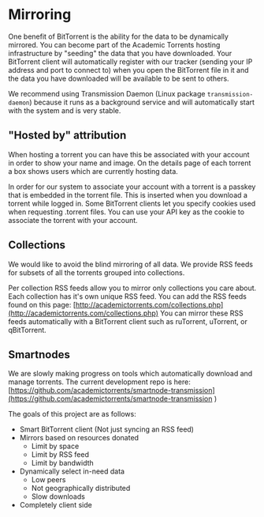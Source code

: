 # Mirroring

One benefit of BitTorrent is the ability for the data to be dynamically mirrored. You can become part of the Academic Torrents hosting infrastructure by "seeding" the data that you have downloaded. Your BitTorrent client will automatically register with our tracker (sending your IP address and port to connect to) when you open the BitTorrent file in it and the data you have downloaded will be available to be sent to others. 

We recommend using Transmission Daemon (Linux package `transmission-daemon`) because it runs as a background service and will automatically start with the system and is very stable. 

## "Hosted by" attribution

When hosting a torrent you can have this be associated with your account in order to show your name and image. On the details page of each torrent a box shows users which are currently hosting data.

In order for our system to associate your account with a torrent is a passkey that is embedded in the torrent file. This is inserted when you download a torrent while logged in. Some BitTorrent clients let you specify cookies used when requesting .torrent files. You can use your API key as the cookie to associate the torrent with your account.

## Collections

We would like to avoid the blind mirroring of all data. We provide RSS feeds for subsets of all the torrents grouped into collections.

Per collection RSS feeds allow you to mirror only collections you care about. Each collection has it's own unique RSS feed. You can add the RSS feeds found on this page: [http://academictorrents.com/collections.php](http://academictorrents.com/collections.php) You can mirror these RSS feeds automatically with a BitTorrent client such as ruTorrent, uTorrent, or qBitTorrent. 


## Smartnodes

We are slowly making progress on tools which automatically download and manage torrents. The current development repo is here: [https://github.com/academictorrents/smartnode-transmission](https://github.com/academictorrents/smartnode-transmission )

The goals of this project are as follows:

- Smart BitTorrent client (Not just syncing an RSS feed)
- Mirrors based on resources donated
  - Limit by space
  - Limit by RSS feed
  - Limit by bandwidth
- Dynamically select in-need data
  - Low peers
  - Not geographically distributed
  - Slow downloads
- Completely client side 








